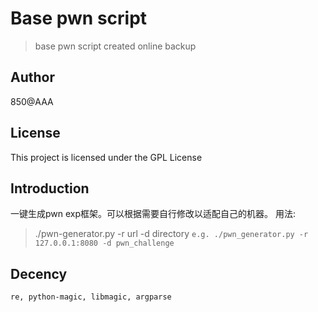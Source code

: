 # Base pwn script
> base pwn script created online backup

## Author
850@AAA
## License
This project is licensed under the GPL License
## Introduction
一键生成pwn exp框架。可以根据需要自行修改以适配自己的机器。
用法:
> ./pwn-generator.py -r url -d directory
`e.g. ./pwn_generator.py -r 127.0.0.1:8080 -d pwn_challenge`
## Decency
```
re, python-magic, libmagic, argparse
```
